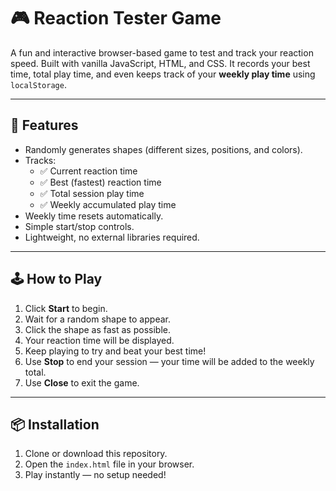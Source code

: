 # 🎮 Reaction Tester Game

A fun and interactive browser-based game to test and track your reaction speed.
Built with vanilla JavaScript, HTML, and CSS.
It records your best time, total play time, and even keeps track of your **weekly play time** using `localStorage`.

---

## 🚀 Features
- Randomly generates shapes (different sizes, positions, and colors).
- Tracks:
  - ✅ Current reaction time
  - ✅ Best (fastest) reaction time
  - ✅ Total session play time
  - ✅ Weekly accumulated play time
- Weekly time resets automatically.
- Simple start/stop controls.
- Lightweight, no external libraries required.

---

## 🕹️ How to Play
1. Click **Start** to begin.
2. Wait for a random shape to appear.
3. Click the shape as fast as possible.
4. Your reaction time will be displayed.
5. Keep playing to try and beat your best time!
6. Use **Stop** to end your session — your time will be added to the weekly total.
7. Use **Close** to exit the game.

---

## 📦 Installation
1. Clone or download this repository.
2. Open the `index.html` file in your browser.
3. Play instantly — no setup needed!



